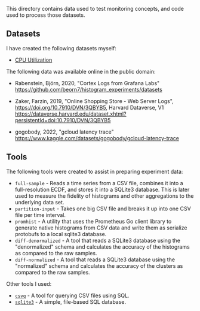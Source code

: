This directory contains data used to test monitoring concepts, and code used to process those datasets.

## Datasets

I have created the following datasets myself:

- [CPU Utilization](cpu.md)

The following data was available online in the public domain:

 - Rabenstein, Björn, 2020, "Cortex Logs from Grafana Labs"
   <br>https://github.com/beorn7/histogram_experiments/datasets

 - Zaker, Farzin, 2019, "Online Shopping Store - Web Server Logs",
   <br>https://doi.org/10.7910/DVN/3QBYB5, Harvard Dataverse, V1
   <br>https://dataverse.harvard.edu/dataset.xhtml?persistentId=doi:10.7910/DVN/3QBYB5

 - gogobody, 2022, "gcloud latency trace"
   <br>https://www.kaggle.com/datasets/gogobody/gcloud-latency-trace

## Tools

The following tools were created to assist in preparing experiment data:
- `full-sample` - Reads a time series from a CSV file, combines it into a full-resolution ECDF, and stores it into a SQLite3 database. This is later used to measure the fidelity of histograms and other aggregations to the underlying data set.
- `partition-input` - Takes one big CSV file and breaks it up into one CSV file per time interval.
- `promhist` - A utility that uses the Prometheus Go client library to generate native histograms from CSV data and write them as serialize protobufs to a local sqlite3 database.
- `diff-denormalized` - A tool that reads a SQLite3 database using the "denormalized" schema and calculates the accuracy of the histograms as compared to the raw samples.
- `diff-normalized` - A tool that reads a SQLite3 database using the "normalized" schema and calculates the accuracy of the clusters as compared to the raw samples.

Other tools I used:
- [`csvq`](https://mithrandie.github.io/csvq/) - A tool for querying CSV files using SQL.
- [`sqlite3`](https://www.sqlite.org/) - A simple, file-based SQL database.
